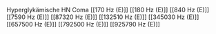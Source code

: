 Hyperglykämische HN Coma
[[170 Hz (E)]]
[[180 Hz (E)]]
[[840 Hz (E)]]
[[7590 Hz (E)]]
[[87320 Hz (E)]]
[[132510 Hz (E)]]
[[345030 Hz (E)]]
[[657500 Hz (E)]]
[[792500 Hz (E)]]
[[925790 Hz (E)]]
